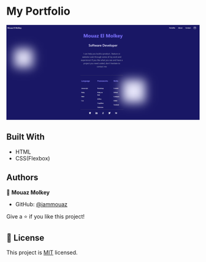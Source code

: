 
# My Portfolio

![screenshot](./img/Screenshot.png)

## Built With

- HTML
- CSS(Flexbox)

## Authors

👤 **Mouaz Molkey**

- GitHub: [@iammouaz](https://github.com/iammouaz)

Give a ⭐️ if you like this project!

## 📝 License

This project is [MIT](./MIT.md) licensed.
